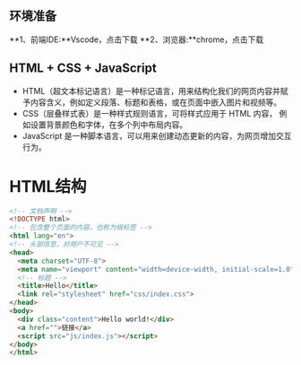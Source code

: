 ## 环境准备

 **1、前端IDE:**Vscode，点击下载
 **2、浏览器:**chrome，点击下载

## HTML + CSS + JavaScript

- HTML（超文本标记语言）是一种标记语言，用来结构化我们的网页内容并赋予内容含义，例如定义段落、标题和表格，或在页面中嵌入图片和视频等。
- CSS（层叠样式表）是一种样式规则语言，可将样式应用于 HTML 内容， 例如设置背景颜色和字体，在多个列中布局内容。
- JavaScript 是一种脚本语言，可以用来创建动态更新的内容，为网页增加交互行为。

# HTML结构
```html
<!-- 文档声明 -->
<!DOCTYPE html>
<!-- 包含整个页面的内容，也称为根标签 -->
<html lang="en">
<!-- 头部信息，对用户不可见 -->
<head>
  <meta charset="UTF-8">
  <meta name="viewport" content="width=device-width, initial-scale=1.0">
  <!-- 标题 -->
  <title>Hello</title>
  <link rel="stylesheet" href="css/index.css">
</head>
<body>
  <div class="content">Hello world!</div>
  <a href="">链接</a>
  <script src="js/index.js"></script>
</body>
</html>
```
